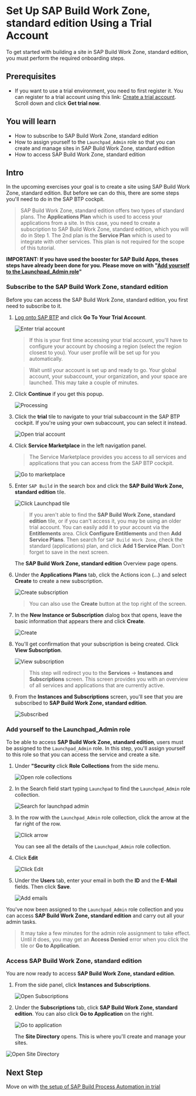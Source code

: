 # Set Up SAP Build Work Zone, standard edition Using a Trial Account
<!-- description --> To get started with building a site in SAP Build Work Zone, standard edition, you must perform the required onboarding steps.

## Prerequisites
  - If you want to use a trial environment, you need to first register it. You can register to a trial account using this link: [Create a trial account](https://www.sap.com/israel/products/business-technology-platform/trial.html). Scroll down and click **Get trial now**.


## You will learn
  - How to subscribe to SAP Build Work Zone, standard edition
  - How to assign yourself to the `Launchpad_Admin` role so that you can create and manage sites in SAP Build Work Zone, standard edition
  - How to access SAP Build Work Zone, standard edition

## Intro

In the upcoming exercises your goal is to create a site using SAP Build Work Zone, standard edition. But before we can do this, there are some steps you'll need to do in the SAP BTP cockpit.

>SAP Build Work Zone, standard edition offers two types of standard plans. The **Applications Plan** which is used to access your applications from a site. In this case, you need to create a subscription to SAP Build Work Zone, standard edition, which you will do in Step 1. The 2nd plan is the **Service Plan** which is used to integrate with other services. This plan is not required for the scope of this tutorial.


**IMPORTANT: If you have used the booster for SAP Build Apps, theses steps have already been done for you. Please move on with "[Add yourself to the Launchpad_Admin role](/exercises/0_Setup_Trial_Landscape/2_cp-portal-cloud-foundry-getting-started/cp-portal-cloud-foundry-getting-started.md#add-yourself-to-the-launchpad_admin-role)"**


### Subscribe to the SAP Build Work Zone, standard edition


Before you can access the SAP Build Work Zone, standard edition, you first need to subscribe to it.

1. [Log onto SAP BTP](https://cockpit.hanatrial.ondemand.com) and click **Go To Your Trial Account**.

    ![Enter trial account](1_enter_trial_account.png)

    >If this is your first time accessing your trial account, you'll have to configure your account by choosing a region (select the region closest to you). Your user profile will be set up for you automatically.

    >Wait until your account is set up and ready to go. Your global account, your subaccount, your organization, and your space are launched. This may take a couple of minutes.  

2. Click **Continue** if you get this popup.

    ![Processing](2_Foundation20Onboarding_Processing.png)


3. Click the **trial** tile to navigate to your trial subaccount in the SAP BTP cockpit. If you're using your own subaccount, you can select it instead.

      ![Open trial account](3_open_subaccount.png)

4. Click **Service Marketplace** in the left navigation panel.

    > The Service Marketplace provides you access to all services and applications that you can access from the SAP BTP cockpit.

    ![Go to marketplace](4-go-to-marketplace.png)

5. Enter `SAP Build` in the search box and click the **SAP Build Work Zone, standard edition** tile.

    ![Click Launchpad tile](5-find-launchpad-tile.png)

    >If you aren't able to find the **SAP Build Work Zone, standard edition** tile, or if you can't access it, you may be using an older trial account. You can easily add it to your account via the **Entitlements** area. Click **Configure Entitlements** and then **Add Service Plans**. Then search for `SAP Build Work Zone`, check the standard (applications) plan, and click **Add 1 Service Plan**. Don't forget to save in the next screen.


    The **SAP Build Work Zone, standard edition** Overview page opens.

6.  Under the **Applications Plans** tab, click the Actions icon (...) and select **Create** to create a new subscription.

    ![Create subscription](6-create-subscription.png)

    >You can also use the **Create** button at the top right of the screen.

7. In the **New Instance or Subscription** dialog box that opens, leave the basic information that appears there and click **Create**.

    ![Create](7-create.png)

8. You'll get confirmation that your subscription is being created. Click **View Subscription**.

    ![View subscription](8-view-subscription.png)

    >This step will redirect you to the **Services** -> **Instances and Subscriptions** screen. This screen provides you with an overview of all services and applications that are currently active.

9. From the **Instances and Subscriptions** screen, you'll see that you are subscribed to **SAP Build Work Zone, standard edition**.

    ![Subscribed](9-subscribed.png)




### Add yourself to the Launchpad_Admin role


To be able to access **SAP Build Work Zone, standard edition**, users must be assigned to the `Launchpad_Admin` role. In this step, you'll assign yourself to this role so that you can access the service and create a site.

1. Under **"Security** click **Role Collections** from the side menu.

    ![Open role collections](10-role-collections.png)

2. In the Search field start typing `Launchpad` to find the `Launchpad_Admin` role collection.

   ![Search for launchpad admin](11-search-launchpad-admin.png)

3. In the row with the `Launchpad_Admin` role collection, click the arrow at the far right of the row.

    ![Click arrow](12-open-role-collection.png)

    You can see all the details of the `Launchpad_Admin` role collection.

4. Click **Edit**

    ![Click Edit](13-click-edit.png)

5. Under the **Users** tab, enter your email in both the **ID** and the **E-Mail** fields. Then click **Save**.

    ![Add emails](14-add-emails.png)


You've now been assigned to the `Launchpad_Admin` role collection and you can access **SAP Build Work Zone, standard edition** and carry out all your admin tasks.

> It may take a few minutes for the admin role assignment to take effect.  Until it does, you may get an **Access Denied** error when you click the tile or **Go to Application**.



### Access SAP Build Work Zone, standard edition


You are now ready to access **SAP Build Work Zone, standard edition**. 

1. From the side panel, click **Instances and Subscriptions**.

    ![Open Subscriptions](15-instances-and-subscriptions.png)

2. Under the **Subscriptions** tab, click  **SAP Build Work Zone, standard edition**.  You can also click **Go to Application** on the right.

    ![Go to application](16-go-to-application.png)

   The **Site Directory** opens. This is where you'll create and manage your sites.

  ![Open Site Directory](17-open-site-directory.png)


## Next Step
Move on with [the setup of SAP Build Process Automation in trial](exercises/0_Setup_Trial_Landscape/3_spa-subscribe-booster/spa-subscribe-booster.md)

